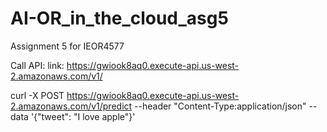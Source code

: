 # AI-OR_in_the_cloud_asg5
Assignment 5 for IEOR4577


Call API:
link:  https://gwiook8aq0.execute-api.us-west-2.amazonaws.com/v1/ 

curl -X POST https://gwiook8aq0.execute-api.us-west-2.amazonaws.com/v1/predict --header "Content-Type:application/json" --data '{"tweet": "I love apple"}'
